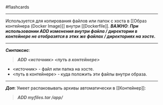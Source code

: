 #flashcards 
***
Используется для копирования файлов или папок с хоста в [[Образ контейнера (Docker Image)]] внутри [[Dockerfile]].
***ВАЖНО***:
	***При использовании ADD изменения внутри файла / директории в контейнере не отобразятся в этих же файлах / директориях на хосте.***
***
***Синтаксис***:
>***ADD <источник> <путь в контейнере>***
- <источник> - файл или папка на хосте.
- <путь в контейнере> - куда положить эти файлы внутри образа.
***
***Доп***:
Умеет распаковывать архивы автоматически в [[Контейнер]]:
>***ADD myfiles.tar /app/***